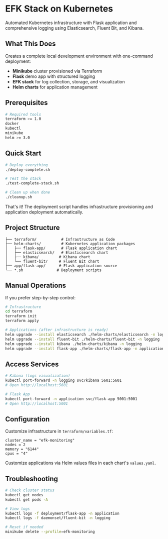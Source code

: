 # EFK Stack on Kubernetes

Automated Kubernetes infrastructure with Flask application and comprehensive logging using Elasticsearch, Fluent Bit, and Kibana.

## What This Does

Creates a complete local development environment with one-command deployment:

- **Minikube** cluster provisioned via Terraform
- **Flask** demo app with structured logging
- **EFK stack** for log collection, storage, and visualization
- **Helm charts** for application management

## Prerequisites

```bash
# Required tools
terraform >= 1.0
docker
kubectl
minikube
helm >= 3.0
```

## Quick Start

```bash
# Deploy everything
./deploy-complete.sh

# Test the stack
./test-complete-stack.sh

# Clean up when done
./cleanup.sh
```

That's it! The deployment script handles infrastructure provisioning and application deployment automatically.

## Project Structure

```
├── terraform/           # Infrastructure as Code
├── helm-charts/         # Kubernetes application packages
│   ├── flask-app/       # Flask application chart
│   ├── elasticsearch/   # Elasticsearch chart
│   ├── kibana/         # Kibana chart
│   └── fluent-bit/     # Fluent Bit chart
├── app/flask-app/      # Flask application source
└── *.sh               # Deployment scripts
```

## Manual Operations

If you prefer step-by-step control:

```bash
# Infrastructure
cd terraform
terraform init
terraform apply

# Applications (after infrastructure is ready)
helm upgrade --install elasticsearch ./helm-charts/elasticsearch -n logging --create-namespace
helm upgrade --install fluent-bit ./helm-charts/fluent-bit -n logging
helm upgrade --install kibana ./helm-charts/kibana -n logging
helm upgrade --install flask-app ./helm-charts/flask-app -n application --create-namespace
```

## Access Services

```bash
# Kibana (logs visualization)
kubectl port-forward -n logging svc/kibana 5601:5601
# Open http://localhost:5601

# Flask App
kubectl port-forward -n application svc/flask-app 5001:5001
# Open http://localhost:5001
```

## Configuration

Customize infrastructure in `terraform/variables.tf`:

```hcl
cluster_name = "efk-monitoring"
nodes = 2
memory = "6144"
cpus = "4"
```

Customize applications via Helm values files in each chart's `values.yaml`.

## Troubleshooting

```bash
# Check cluster status
kubectl get nodes
kubectl get pods -A

# View logs
kubectl logs -f deployment/flask-app -n application
kubectl logs -f daemonset/fluent-bit -n logging

# Reset if needed
minikube delete --profile=efk-monitoring
```
